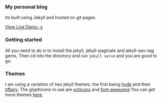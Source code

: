 ### My personal blog 
Its built using Jekyll and hosted on git pages

[View Live Demo &rarr;](http://colleowino.github.io)

### Getting started

All you need to do is to install the jekyll, jekyll-paginate and jekyll-seo-tag gems, Then cd into the directory and run `jekyll serve` and you are good to go.

### Themes 
I am using a variation of two jekyll themes, the first being [hyde](https://github.com/poole/hyde) and then [tiffany](https://github.com/dubuyuye/blog.git).
The glyphicons in use are [octicons](https://octicons.github.com/) and [font-awesome](http://fortawesome.github.io/Font-Awesome/)
You can get more themes [here](http://jekyllthemes.org/).


